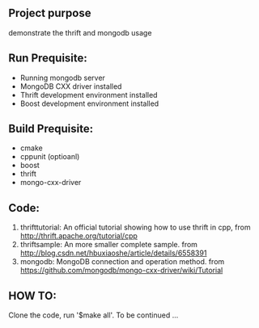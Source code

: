 ## Project purpose 
demonstrate the thrift and mongodb usage  

## Run Prequisite:  
* Running mongodb server
* MongoDB CXX driver installed
* Thrift development environment installed
* Boost development environment installed

## Build Prequisite:  
* cmake
* cppunit (optioanl)
* boost
* thrift
* mongo-cxx-driver

## Code:  
1. thrifttutorial: An official tutorial showing how to use thrift in cpp, from http://thrift.apache.org/tutorial/cpp  
2. thriftsample: An more smaller complete sample. from http://blog.csdn.net/hbuxiaoshe/article/details/6558391  
3. mongodb: MongoDB connection and operation method. from https://github.com/mongodb/mongo-cxx-driver/wiki/Tutorial  

## HOW TO:  
Clone the code, run '$make all'. To be continued ...
